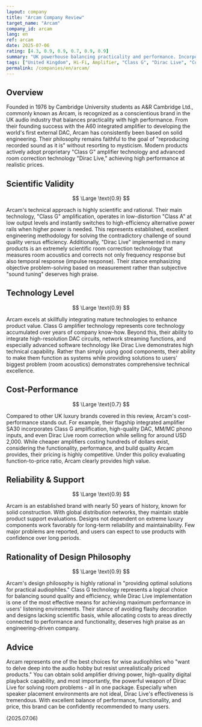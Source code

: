 ```yaml
---
layout: company
title: "Arcam Company Review"
target_name: "Arcam"
company_id: arcam
lang: en
ref: arcam
date: 2025-07-06
rating: [4.3, 0.9, 0.9, 0.7, 0.9, 0.9]
summary: "UK powerhouse balancing practicality and performance. Incorporating proprietary Class G amplifier technology and advanced room correction like Dirac Live into realistically priced products. Provides high value to audiophiles."
tags: ["United Kingdom", Hi-Fi, Amplifier, "Class G", "Dirac Live", "Cost Performance"]
permalink: /companies/en/arcam/
---
```


## Overview

Founded in 1976 by Cambridge University students as A&R Cambridge Ltd., commonly known as Arcam, is recognized as a conscientious brand in the UK audio industry that balances practicality with high performance. From their founding success with the A60 integrated amplifier to developing the world's first external DAC, Arcam has consistently been based on solid engineering. Their philosophy remains faithful to the goal of "reproducing recorded sound as it is" without resorting to mysticism. Modern products actively adopt proprietary "Class G" amplifier technology and advanced room correction technology "Dirac Live," achieving high performance at realistic prices.

## Scientific Validity

$$ \Large \text{0.9} $$

Arcam's technical approach is highly scientific and rational. Their main technology, "Class G" amplification, operates in low-distortion "Class A" at low output levels and instantly switches to high-efficiency alternative power rails when higher power is needed. This represents established, excellent engineering methodology for solving the contradictory challenge of sound quality versus efficiency. Additionally, "Dirac Live" implemented in many products is an extremely scientific room correction technology that measures room acoustics and corrects not only frequency response but also temporal response (impulse response). Their stance emphasizing objective problem-solving based on measurement rather than subjective "sound tuning" deserves high praise.

## Technology Level

$$ \Large \text{0.9} $$

Arcam excels at skillfully integrating mature technologies to enhance product value. Class G amplifier technology represents core technology accumulated over years of company know-how. Beyond this, their ability to integrate high-resolution DAC circuits, network streaming functions, and especially advanced software technology like Dirac Live demonstrates high technical capability. Rather than simply using good components, their ability to make them function as systems while providing solutions to users' biggest problem (room acoustics) demonstrates comprehensive technical excellence.

## Cost-Performance

$$ \Large \text{0.7} $$

Compared to other UK luxury brands covered in this review, Arcam's cost-performance stands out. For example, their flagship integrated amplifier SA30 incorporates Class G amplification, high-quality DAC, MM/MC phono inputs, and even Dirac Live room correction while selling for around USD 2,000. While cheaper amplifiers costing hundreds of dollars exist, considering the functionality, performance, and build quality Arcam provides, their pricing is highly competitive. Under this policy evaluating function-to-price ratio, Arcam clearly provides high value.

## Reliability & Support

$$ \Large \text{0.9} $$

Arcam is an established brand with nearly 50 years of history, known for solid construction. With global distribution networks, they maintain stable product support evaluations. Designs not dependent on extreme luxury components work favorably for long-term reliability and maintainability. Few major problems are reported, and users can expect to use products with confidence over long periods.

## Rationality of Design Philosophy

$$ \Large \text{0.9} $$

Arcam's design philosophy is highly rational in "providing optimal solutions for practical audiophiles." Class G technology represents a logical choice for balancing sound quality and efficiency, while Dirac Live implementation is one of the most effective means for achieving maximum performance in users' listening environments. Their stance of avoiding flashy decoration and designs lacking scientific basis, while allocating costs to areas directly connected to performance and functionality, deserves high praise as an engineering-driven company.

## Advice

Arcam represents one of the best choices for wise audiophiles who "want to delve deep into the audio hobby but resist unrealistically priced products." You can obtain solid amplifier driving power, high-quality digital playback capability, and most importantly, the powerful weapon of Dirac Live for solving room problems - all in one package. Especially when speaker placement environments are not ideal, Dirac Live's effectiveness is tremendous. With excellent balance of performance, functionality, and price, this brand can be confidently recommended to many users.

(2025.07.06)